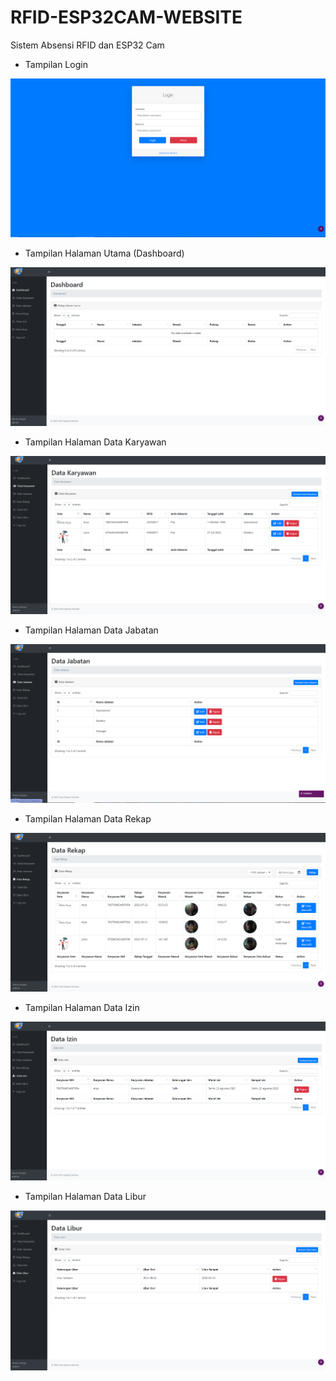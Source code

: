 # RFID-ESP32CAM-WEBSITE
Sistem Absensi RFID dan ESP32 Cam



- Tampilan Login
<img src="image/login.PNG">

- Tampilan Halaman Utama (Dashboard)
<img src="image/halamanweb.PNG">

- Tampilan Halaman Data Karyawan
<img src="image/datakaryawan.PNG">

- Tampilan Halaman Data Jabatan
<img src="image/datajabatan.PNG">

- Tampilan Halaman Data Rekap
<img src="image/datarekap.PNG">

- Tampilan Halaman Data Izin
<img src="image/dataizin.PNG">

- Tampilan Halaman Data Libur
<img src="image/datalibur.PNG">